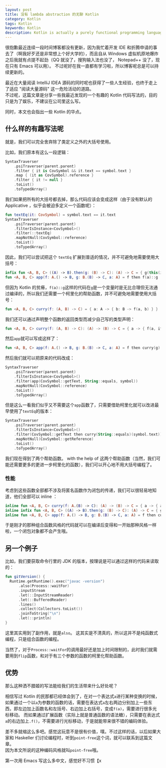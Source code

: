 ```yaml
---
layout: post
title: 没有 lambda abstraction 的无聊 Kotlin
category: Kotlin
tags: Kotlin
keywords: Kotlin
description: Kotlin is actually a purely functional programming language
---
```


很抱歉最近连续一段时间博客都没有更新，因为我忙着开发 IDE 和折腾申请的事去了（啊我好歹还是非常想上个好大学的），而且自从 Windows 虚拟机原地爆炸之后我就有点提不起劲（QQ 就没了，搜狗输入法也没了， Notepad++ 没了，现在只有 Emacs 可以用）。
不过呢好在我一直都有学习啦，所以博客呢总是可以持续更新的。

最近在大量阅读 IntelliJ IDEA 源码的同时呢也获得了一些人生经验，也终于走上了适应 "阅读大量源码" 这一危险活动的道路。<br/>
不过呢，这篇文章是分享一些我最近发现的一个有趣的 Kotlin 代码写法的，目的只是为了娱乐，不建议在公司里这么写。

同时，本文也会指出一些 Kotlin 的华点。

## 什么样的有趣写法呢

就是，我们可以完全舍弃除了类定义之外的大括号使用。<br/>

比如，我们原本有这么一段逻辑：

```kotlin
SyntaxTraverser
    .psiTraverser(parent.parent)
    .filter { it is CovSymbol && it.text == symbol.text }
    .map { (it as CovSymbol).reference }
    .filter { it != null }
    .toList()
    .toTypedArray()
```

我们如果把所有的大括号都去掉，那么代码应该会变成这样（由于没有默认的 Applicative ，似乎会被迫多定义一个函数呢）：

```kotlin
fun textEq(it: CovSymbol) = symbol.text == it.text
SyntaxTraverser
    .psiTraverser(parent.parent)
    .filterIsInstance<CovSymbol>()
    .filter(::textEq)
    .mapNotNull(CovSymbol::reference)
    .toList()
    .toTypedArray()
```

因此，我们可以尝试把这个 `textEq` 扩展到普适的情况，并不可避免地需要使用大括号：

```kotlin
infix fun <A, B, C> ((A) -> B).then(g: (B) -> C): (A) -> C = { g(this(it)) }
fun <A, B, C> app(f: A.() -> B, g: B.(B) -> C, a: A) = f then f(a)::g
```

但因为 Kotlin 的贫瘠，`f(a)::g`这样的代码在`g`是一个变量时是无比合理但无法通过编译的，所以我们还需要一个柯里化的帮助函数，并不可避免地需要使用大括号：

```kotlin
fun <A, B, C> curry(f: (A, B) -> C) = { a: A -> { b: B -> f(a, b) } }
```

我们还可以通过声明整个函数的返回类型而减少自己写的类型声明：

```kotlin
fun <A, B, C> curry(f: (A, B) -> C): (A) -> (B) -> C = { a -> { f(a, it) } }
```

然后`app`就可以写成这样了：

```kotlin
fun <A, B, C> app(f: A.() -> B, g: B.(B) -> C, a: A) = f then curry(g)(f(a))
```

然后我们就可以把原来的代码改成：

```kotlin
SyntaxTraverser
    .psiTraverser(parent.parent)
    .filterIsInstance<CovSymbol>()
    .filter(app(CovSymbol::getText, String::equals, symbol))
    .mapNotNull(CovSymbol::reference)
    .toList()
    .toTypedArray()
```

但是这么一看我们似乎又不需要这个`app`函数了，只需要借助柯里化就可以改进最早使用了`textEq`的版本：

```kotlin
SyntaxTraverser
    .psiTraverser(parent.parent)
    .filterIsInstance<CovSymbol>()
    .filter(CovSymbol::getText then curry(String::equals)(symbol.text))
    .mapNotNull(CovSymbol::getReference)
    .toList()
    .toTypedArray()
```

我们现在得到了两个帮助函数。
with the help of 这两个帮助函数（当然，我们可能还需要更多的更进一步柯里化的函数），我们可以开心地不用大括号编程了。

### 性能

考虑到这些函数全部都不涉及将匿名函数作为闭包的传递，我们可以很轻易地知道，他们全部可以 inline ：

```kotlin
inline fun <A, B, C> curry(f: A.(B) -> C): (A) -> (B) -> C = { a -> { a.f(it) } }
inline infix fun <A, B, C> ((A) -> B).then(g: (B) -> C): (A) -> C = { g(this(it)) }
inline fun <A, B, C> app(f: A.() -> B, g: B.(B) -> C, a: A) = f then curry(g)(f(a))
```

于是刚才的那种组合函数风格的代码就可以在编译后变得和一开始那种风格一样啦，一个闭包对象都不会产生哦。

## 另一个例子

比如，我们要获取命令行里的 JDK 的版本，按理说是可以通过这样的代码来读取的：

```kotlin
fun gitVersion() {
  Runtime.getRuntime().exec("javac -version")
      .also(Process::waitFor)
      .inputStream
      .let(::InputStreamReader)
      .let(::BufferedReader)
      .lines()
      .collect(Collectors.toList())
      .joinToString("\n")
      .let(::println)
}
```

这里其实用到了副作用，就是`also`。
这其实是不清真的，所以这并不是纯函数式编程，只是组合函数的编程。

当然了，对于`Process::waitFor`的调用最好还是加上时间限制的，此时我们就需要用到`flip`函数，和对于有三个参数的函数的柯里化帮助函数。

## 优势

那么这种洒不腊姬的写法能给我们的生活带来什么好处呢？

相信写过 Kotlin 的民那都已经体会到了，在对一个表达式`a`进行某种变换的时候，如果通过一个以`a`为参数的函数的话，需要在表达式`a`左右两边分别加上一些东西，即左边加上函数名和左括号、右边加上右括号，变成`f(a)`，需要进行很多光标移动。
而如果通过扩展函数（实际上就是普通函数的语法糖），只需要在表达式`a`的右边加上`.f()`，不需要进行光标移动，于是就能带来很不错的编码体验。

差不多就缩这么多吧。感觉这玩意不是很有价值，噗。不过这样的话，以后如果大家和 Haskeller 们讨论编程时，听到`point-free`这个词，就可以联系到这篇文章。<br/>
因为本文所说的这种编码风格就叫`point-free`哦。

第一次用 Emacs 写这么多中文，感觉好不习惯【x

